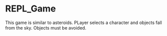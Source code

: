 # REPL_Game
This game is similar to asteroids. PLayer selects a character and objects fall from the sky. Objects must be avoided. 
